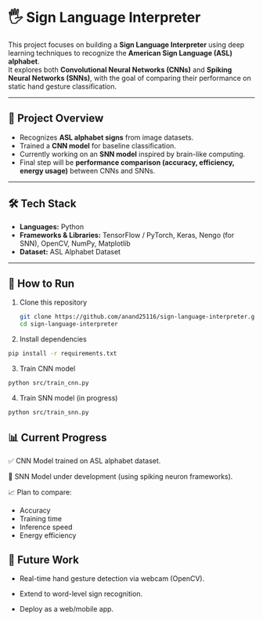 # 🖐️ Sign Language Interpreter

This project focuses on building a **Sign Language Interpreter** using deep learning techniques to recognize the **American Sign Language (ASL) alphabet**.  
It explores both **Convolutional Neural Networks (CNNs)** and **Spiking Neural Networks (SNNs)**, with the goal of comparing their performance on static hand gesture classification.

---

## 📌 Project Overview
- Recognizes **ASL alphabet signs** from image datasets.
- Trained a **CNN model** for baseline classification.
- Currently working on an **SNN model** inspired by brain-like computing.
- Final step will be **performance comparison (accuracy, efficiency, energy usage)** between CNNs and SNNs.

---

## 🛠️ Tech Stack
- **Languages:** Python  
- **Frameworks & Libraries:** TensorFlow / PyTorch, Keras, Nengo (for SNN), OpenCV, NumPy, Matplotlib  
- **Dataset:** ASL Alphabet Dataset  

---


## 🚀 How to Run
1. Clone this repository  
   ```bash
   git clone https://github.com/anand25116/sign-language-interpreter.git
   cd sign-language-interpreter
   ```
2. Install dependencies
```bash
pip install -r requirements.txt
```
3. Train CNN model
```bash
python src/train_cnn.py
```
4. Train SNN model (in progress)
```bash
python src/train_snn.py
```
## 📊 Current Progress

✅ CNN Model trained on ASL alphabet dataset.

🔄 SNN Model under development (using spiking neuron frameworks).

📈 Plan to compare:
- Accuracy
- Training time
- Inference speed
- Energy efficiency

## 🔮 Future Work

- Real-time hand gesture detection via webcam (OpenCV).

- Extend to word-level sign recognition.

- Deploy as a web/mobile app.
